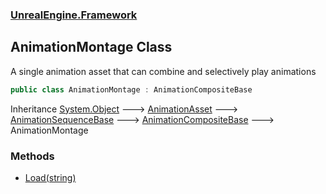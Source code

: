 ### [UnrealEngine.Framework](./UnrealEngine-Framework.md 'UnrealEngine.Framework')
## AnimationMontage Class
A single animation asset that can combine and selectively play animations  
```csharp
public class AnimationMontage : AnimationCompositeBase
```
Inheritance [System.Object](https://docs.microsoft.com/en-us/dotnet/api/System.Object 'System.Object') &#129106; [AnimationAsset](./AnimationAsset.md 'UnrealEngine.Framework.AnimationAsset') &#129106; [AnimationSequenceBase](./AnimationSequenceBase.md 'UnrealEngine.Framework.AnimationSequenceBase') &#129106; [AnimationCompositeBase](./AnimationCompositeBase.md 'UnrealEngine.Framework.AnimationCompositeBase') &#129106; AnimationMontage  
### Methods
- [Load(string)](./AnimationMontage-Load(string).md 'UnrealEngine.Framework.AnimationMontage.Load(string)')
